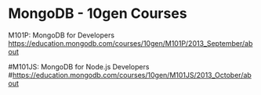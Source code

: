 MongoDB - 10gen Courses
=========

M101P: MongoDB for Developers
https://education.mongodb.com/courses/10gen/M101P/2013_September/about


#M101JS: MongoDB for Node.js Developers
#https://education.mongodb.com/courses/10gen/M101JS/2013_October/about